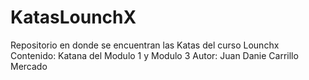 # KatasLounchX
Repositorio en donde se encuentran las Katas del curso Lounchx
Contenido: Katana del Modulo 1 y Modulo 3
Autor: Juan Danie Carrillo Mercado
